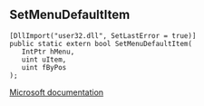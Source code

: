 ## SetMenuDefaultItem

```
[DllImport("user32.dll", SetLastError = true)]
public static extern bool SetMenuDefaultItem(
   IntPtr hMenu,
   uint uItem,
   uint fByPos
);
```

[Microsoft documentation](https://docs.microsoft.com/en-us/windows/win32/api/winuser/nf-winuser-setmenudefaultitem)
